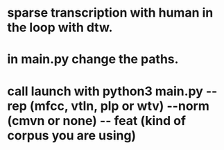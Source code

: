 # sparse transcription with human in the loop with dtw.
# in main.py change the paths.
# call launch with python3 main.py --rep (mfcc, vtln, plp or wtv) --norm (cmvn or none) -- feat (kind of corpus you are using)

